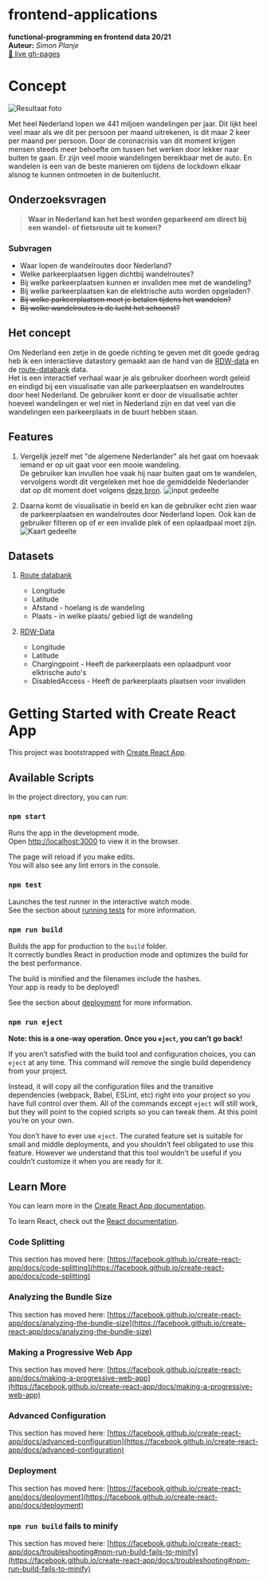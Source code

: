 # frontend-applications

**functional-programming en frontend data 20/21**  
**Auteur:** _Simon Planje_  
[🔴 live gh-pages](https://simonplanje.github.io/frontend-applications/)

# Concept
![Resultaat foto](public/images/conceptimage.png)  

Met heel Nederland lopen we 441 miljoen wandelingen per jaar. Dit lijkt heel veel maar als we dit per persoon per maand uitrekenen, is dit maar 2 keer per maand per persoon. Door de coronacrisis van dit moment krijgen mensen steeds meer behoefte om tussen het werken door lekker naar buiten te gaan. Er zijn veel mooie wandelingen bereikbaar met de auto. En wandelen is een van de beste manieren om tijdens de lockdown elkaar alsnog te kunnen ontmoeten in de buitenlucht.   

## Onderzoeksvragen

> **Waar in Nederland kan het best worden geparkeerd om direct bij een wandel- of fietsroute uit te komen?**
### Subvragen

- Waar lopen de wandelroutes door Nederland?
- Welke parkeerplaatsen liggen dichtbij wandelroutes?
- Bij welke parkeerplaatsen kunnen er invaliden mee met de wandeling?
- Bij welke parkeerplaatsen kan de elektrische auto worden opgeladen?
- ~~Bij welke parkeerplaatsen moet je betalen tijdens het wandelen?~~
- ~~Bij welke wandelroutes is de lucht het schoonst?~~

## Het concept

Om Nederland een zetje in de goede richting te geven met dit goede gedrag heb ik een interactieve datastory gemaakt aan de hand van de [RDW-data](https://opendata.rdw.nl/browse?category=Parkeren&provenance=official&page=1) en de [route-databank](https://kaarten.routedatabank.nl/index.php?@RaadplegenWandelroutes) data.   
Het is een interactief verhaal waar je als gebruiker doorheen wordt geleid en eindigd bij een visualisatie van alle parkeerplaatsen en wandelroutes door heel Nederland. De gebruiker komt er door de visualisatie achter hoeveel wandelingen er wel niet in Nederland zijn en dat veel van die wandelingen een parkeerplaats in de buurt hebben staan. 

## Features

1. Vergelijk jezelf met "de algemene Nederlander" als het gaat om hoevaak iemand er op uit gaat voor een mooie wandeling.  
De gebruiker kan invullen hoe vaak hij naar buiten gaat om te wandelen, vervolgens wordt dit vergeleken met hoe de gemiddelde Nederlander dat op dit moment doet volgens [deze bron](https://www.wandelnet.nl/kwaliteitsmonitor-wandelen-provincies).
![input gedeelte](public/images/introPart.PNG)

2. Daarna komt de visualisatie in beeld en kan de gebruiker echt zien waar de parkeerplaatsen en wandelroutes door Nederland lopen. Ook kan de gebruiker filteren op of er een invalide plek of een oplaadpaal moet zijn.   
![Kaart gedeelte](public/images/mapplot.PNG)


## Datasets
1. [Route databank](https://kaarten.routedatabank.nl/index.php?@RaadplegenWandelroutes)  
    - Longitude
    - Latitude
    - Afstand - hoelang is de wandeling
    - Plaats - in welke plaats/ gebied ligt de wandeling

2. [RDW-Data](https://opendata.rdw.nl/browse?category=Parkeren&provenance=official&page=1)
    - Longitude
    - Latitude
    - Chargingpoint - Heeft de parkeerplaats een oplaadpunt voor elktrische auto's
    - DisabledAccess - Heeft de parkeerplaats plaatsen voor invaliden

# Getting Started with Create React App

This project was bootstrapped with [Create React App](https://github.com/facebook/create-react-app).

## Available Scripts

In the project directory, you can run:

### `npm start`

Runs the app in the development mode.\
Open [http://localhost:3000](http://localhost:3000) to view it in the browser.

The page will reload if you make edits.\
You will also see any lint errors in the console.

### `npm test`

Launches the test runner in the interactive watch mode.\
See the section about [running tests](https://facebook.github.io/create-react-app/docs/running-tests) for more information.

### `npm run build`

Builds the app for production to the `build` folder.\
It correctly bundles React in production mode and optimizes the build for the best performance.

The build is minified and the filenames include the hashes.\
Your app is ready to be deployed!

See the section about [deployment](https://facebook.github.io/create-react-app/docs/deployment) for more information.

### `npm run eject`

**Note: this is a one-way operation. Once you `eject`, you can’t go back!**

If you aren’t satisfied with the build tool and configuration choices, you can `eject` at any time. This command will remove the single build dependency from your project.

Instead, it will copy all the configuration files and the transitive dependencies (webpack, Babel, ESLint, etc) right into your project so you have full control over them. All of the commands except `eject` will still work, but they will point to the copied scripts so you can tweak them. At this point you’re on your own.

You don’t have to ever use `eject`. The curated feature set is suitable for small and middle deployments, and you shouldn’t feel obligated to use this feature. However we understand that this tool wouldn’t be useful if you couldn’t customize it when you are ready for it.

## Learn More

You can learn more in the [Create React App documentation](https://facebook.github.io/create-react-app/docs/getting-started).

To learn React, check out the [React documentation](https://reactjs.org/).

### Code Splitting

This section has moved here: [https://facebook.github.io/create-react-app/docs/code-splitting](https://facebook.github.io/create-react-app/docs/code-splitting)

### Analyzing the Bundle Size

This section has moved here: [https://facebook.github.io/create-react-app/docs/analyzing-the-bundle-size](https://facebook.github.io/create-react-app/docs/analyzing-the-bundle-size)

### Making a Progressive Web App

This section has moved here: [https://facebook.github.io/create-react-app/docs/making-a-progressive-web-app](https://facebook.github.io/create-react-app/docs/making-a-progressive-web-app)

### Advanced Configuration

This section has moved here: [https://facebook.github.io/create-react-app/docs/advanced-configuration](https://facebook.github.io/create-react-app/docs/advanced-configuration)

### Deployment

This section has moved here: [https://facebook.github.io/create-react-app/docs/deployment](https://facebook.github.io/create-react-app/docs/deployment)

### `npm run build` fails to minify

This section has moved here: [https://facebook.github.io/create-react-app/docs/troubleshooting#npm-run-build-fails-to-minify](https://facebook.github.io/create-react-app/docs/troubleshooting#npm-run-build-fails-to-minify)
